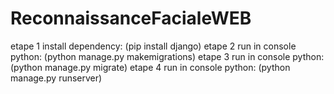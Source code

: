 # ReconnaissanceFacialeWEB
  etape 1 install dependency: (pip install django)
  etape 2 run in console python: (python manage.py makemigrations)
  etape 3 run in console python: (python manage.py migrate)
  etape 4 run in console python: (python manage.py runserver)

